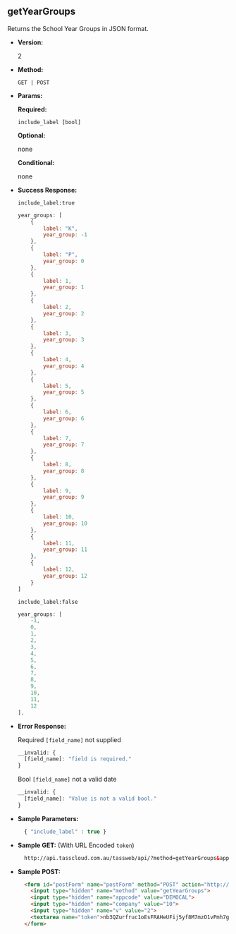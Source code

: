 **getYearGroups**
----
  Returns the School Year Groups in JSON format.

* **Version:**

  2

* **Method:**

  `GET | POST`
  
*  **Params:**

   **Required:**
 
   `include_label [bool]`
   
   **Optional:**
 
   none

   **Conditional:**

   none

* **Success Response:**
    
    `include_label:true`

    ```javascript
    year_groups: [
		{
			label: "K",
			year_group: -1
		},
		{
			label: "P",
			year_group: 0
		},
		{
			label: 1,
			year_group: 1
		},
		{
			label: 2,
			year_group: 2
		},
		{
			label: 3,
			year_group: 3
		},
		{
			label: 4,
			year_group: 4
		},
		{
			label: 5,
			year_group: 5
		},
		{
			label: 6,
			year_group: 6
		},
		{
			label: 7,
			year_group: 7
		},
		{
			label: 8,
			year_group: 8
		},
		{
			label: 9,
			year_group: 9
		},
		{
			label: 10,
			year_group: 10
		},
		{
			label: 11,
			year_group: 11
		},
		{
			label: 12,
			year_group: 12
		}
	]
  ```

  `include_label:false`

    ```javascript
    year_groups: [
		-1,
		0,
		1,
		2,
		3,
		4,
		5,
		6,
		7,
		8,
		9,
		10,
		11,
		12
	],
  ```
 
* **Error Response:**

    Required `[field_name]` not supplied
    ```javascript
    __invalid: {
      [field_name]: "field is required."
    }
    ```
    
    Bool `[field_name]` not a valid date
    ```javascript
    __invalid: {
      [field_name]: "Value is not a valid bool."
    }
    ```
    
* **Sample Parameters:**

  ```javascript
    { "include_label" : true }
  ```

* **Sample GET:** (With URL Encoded `token`)

  ```HTML
    http://api.tasscloud.com.au/tassweb/api/?method=getYearGroups&appcode=DEMOCAL&company=10&v=2&token=nb3QZurfruc1oEsFRAHeUFij5yf8M7mzO1vPmh7giNc%3D
  ```
  
* **Sample POST:**

  ```HTML
    <form id="postForm" name="postForm" method="POST" action="http://api.tasscloud.com.au/api/">
      <input type="hidden" name="method" value="getYearGroups">
      <input type="hidden" name="appcode" value="DEMOCAL">
      <input type="hidden" name="company" value="10">
      <input type="hidden" name="v" value="2">
      <textarea name="token">nb3QZurfruc1oEsFRAHeUFij5yf8M7mzO1vPmh7giNc=</textarea>
    </form>
  ```
